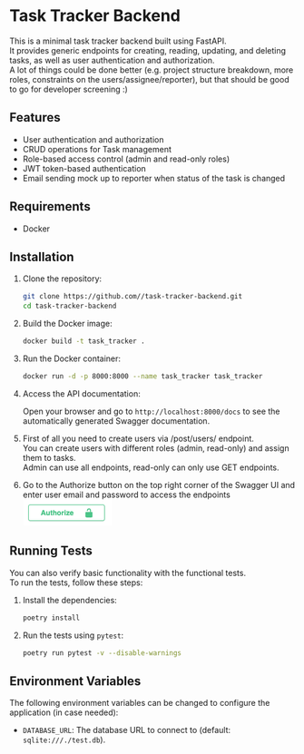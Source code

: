 # Task Tracker Backend

This is a minimal task tracker backend built using FastAPI.\
It provides generic endpoints for creating, reading, updating, and deleting tasks, as well as user authentication and authorization.\
A lot of things could be done better (e.g. project structure breakdown, more roles, constraints on the users/assignee/reporter), but that should be good to go for developer screening :)

## Features

- User authentication and authorization
- CRUD operations for Task management
- Role-based access control (admin and read-only roles)
- JWT token-based authentication
- Email sending mock up to reporter when status of the task is changed

## Requirements

- Docker

## Installation

1. Clone the repository:

    ```bash
    git clone https://github.com//task-tracker-backend.git
    cd task-tracker-backend
    ```

2. Build the Docker image:

    ```bash
    docker build -t task_tracker .
    ```

3. Run the Docker container:

    ```bash
    docker run -d -p 8000:8000 --name task_tracker task_tracker
    ```

4. Access the API documentation:

    Open your browser and go to `http://localhost:8000/docs` to see the automatically generated Swagger documentation.

5. First of all you need to create users via /post/users/ endpoint.\
    You can create users with different roles (admin, read-only) and assign them to tasks.\
    Admin can use all endpoints, read-only can only use GET endpoints.
6. Go to the Authorize button on the top right corner of the Swagger UI and enter user email and password to access the endpoints
    ![auth button](./pic/auth_button.png)

## Running Tests

You can also verify basic functionality with the functional tests.\
To run the tests, follow these steps:

1. Install the dependencies:

    ```bash
    poetry install
    ```

2. Run the tests using `pytest`:

    ```bash
    poetry run pytest -v --disable-warnings
    ```

## Environment Variables

The following environment variables can be changed to configure the application (in case needed):

- `DATABASE_URL`: The database URL to connect to (default: `sqlite:///./test.db`).
